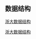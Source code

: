 ## 数据结构

[浙大数据结构](https://github.com/CYBruce/DataStructure_Algorithm_ZJU)

[浙大数据结构](https://www.bilibili.com/video/BV1JW411i731?p=54)
